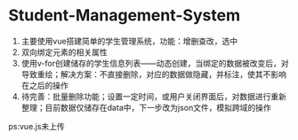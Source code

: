 # Student-Management-System
1. 主要使用vue搭建简单的学生管理系统，功能：增删查改，选中
2. 双向绑定元素的相关属性
3. 使用v-for创建储存的学生信息列表——动态创建，当绑定的数据被改变后，对导致重绘；解决方案：不直接删除，对应的数据做隐藏，并标注，使其不影响在之后的操作
4. 待完善：批量删除功能；设置一定时间，或用户关闭界面后，对数据进行重新整理；目前数据仅储存在data中，下一步改为json文件，模拟跨域的操作


ps:vue.js未上传
